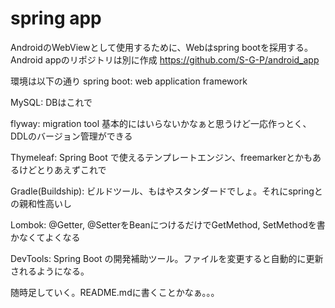 # spring app
AndroidのWebViewとして使用するために、Webはspring bootを採用する。
Android appのリポジトリは別に作成
https://github.com/S-G-P/android_app

環境は以下の通り
spring boot:       web application framework

MySQL:             DBはこれで

flyway:            migration tool 基本的にはいらないかなぁと思うけど一応作っとく、DDLのバージョン管理ができる

Thymeleaf:         Spring Boot で使えるテンプレートエンジン、freemarkerとかもあるけどとりあえずこれで

Gradle(Buildship): ビルドツール、もはやスタンダードでしょ。それにspringとの親和性高いし

Lombok:            @Getter, @SetterをBeanにつけるだけでGetMethod, SetMethodを書かなくてよくなる

DevTools:          Spring Boot の開発補助ツール。ファイルを変更すると自動的に更新されるようになる。


随時足していく。README.mdに書くことかなぁ。。。
